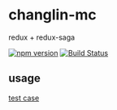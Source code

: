 # changlin-mc
redux + redux-saga

[![npm version](https://img.shields.io/npm/v/changlin-mc.svg)](https://www.npmjs.com/package/changlin-mc) [![Build Status](https://travis-ci.org/changlin-cn/changlin-mc.svg?branch=master)](https://travis-ci.org/changlin-cn/changlin-mc)


## usage

[test case](https://github.com/changlin-cn/changlin-mc/tree/master/test)

